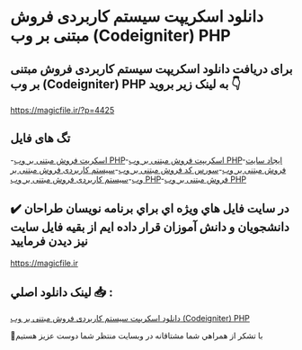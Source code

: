 # دانلود اسکریپت سیستم کاربردی فروش مبتنی بر وب (Codeigniter) PHP

## برای دریافت دانلود اسکریپت سیستم کاربردی فروش مبتنی بر وب (Codeigniter) PHP به لینک زیر بروید 👇

https://magicfile.ir/?p=4425

## تگ های فایل

-[اسکریت فروش مبتنی بر وب PHP](https://magicfile.ir/product/%d8%a7%d8%b3%da%a9%d8%b1%db%8c%d9%be%d8%aa-%d8%b3%db%8c%d8%b3%d8%aa%d9%85-%da%a9%d8%a7%d8%b1%d8%a8%d8%b1%d8%af%db%8c-%d9%81%d8%b1%d9%88%d8%b4-%d9%85%d8%a8%d8%aa%d9%86%db%8c-%d8%a8%d8%b1-%d9%88%d8%a8-codeigniter-php/)-[اسکریپت فروش مبتنی بر وب PHP](https://magicfile.ir/product/%d8%a7%d8%b3%da%a9%d8%b1%db%8c%d9%be%d8%aa-%d8%b3%db%8c%d8%b3%d8%aa%d9%85-%da%a9%d8%a7%d8%b1%d8%a8%d8%b1%d8%af%db%8c-%d9%81%d8%b1%d9%88%d8%b4-%d9%85%d8%a8%d8%aa%d9%86%db%8c-%d8%a8%d8%b1-%d9%88%d8%a8-codeigniter-php/)-[ایجاد سایت فروش مبتنی بر وب](https://magicfile.ir/product/%d8%a7%d8%b3%da%a9%d8%b1%db%8c%d9%be%d8%aa-%d8%b3%db%8c%d8%b3%d8%aa%d9%85-%da%a9%d8%a7%d8%b1%d8%a8%d8%b1%d8%af%db%8c-%d9%81%d8%b1%d9%88%d8%b4-%d9%85%d8%a8%d8%aa%d9%86%db%8c-%d8%a8%d8%b1-%d9%88%d8%a8-codeigniter-php/)-[سورس کد فروش مبتنی بر وب](https://magicfile.ir/product/%d8%a7%d8%b3%da%a9%d8%b1%db%8c%d9%be%d8%aa-%d8%b3%db%8c%d8%b3%d8%aa%d9%85-%da%a9%d8%a7%d8%b1%d8%a8%d8%b1%d8%af%db%8c-%d9%81%d8%b1%d9%88%d8%b4-%d9%85%d8%a8%d8%aa%d9%86%db%8c-%d8%a8%d8%b1-%d9%88%d8%a8-codeigniter-php/)-[سیستم کاربردی فروش مبتنی بر وب](https://magicfile.ir/product/%d8%a7%d8%b3%da%a9%d8%b1%db%8c%d9%be%d8%aa-%d8%b3%db%8c%d8%b3%d8%aa%d9%85-%da%a9%d8%a7%d8%b1%d8%a8%d8%b1%d8%af%db%8c-%d9%81%d8%b1%d9%88%d8%b4-%d9%85%d8%a8%d8%aa%d9%86%db%8c-%d8%a8%d8%b1-%d9%88%d8%a8-codeigniter-php/)-[سیستم کاربردی فروش مبتنی بر وب PHP](https://magicfile.ir/product/%d8%a7%d8%b3%da%a9%d8%b1%db%8c%d9%be%d8%aa-%d8%b3%db%8c%d8%b3%d8%aa%d9%85-%da%a9%d8%a7%d8%b1%d8%a8%d8%b1%d8%af%db%8c-%d9%81%d8%b1%d9%88%d8%b4-%d9%85%d8%a8%d8%aa%d9%86%db%8c-%d8%a8%d8%b1-%d9%88%d8%a8-codeigniter-php/)-[فروش مبتنی بر وب PHP](https://magicfile.ir/product/%d8%a7%d8%b3%da%a9%d8%b1%db%8c%d9%be%d8%aa-%d8%b3%db%8c%d8%b3%d8%aa%d9%85-%da%a9%d8%a7%d8%b1%d8%a8%d8%b1%d8%af%db%8c-%d9%81%d8%b1%d9%88%d8%b4-%d9%85%d8%a8%d8%aa%d9%86%db%8c-%d8%a8%d8%b1-%d9%88%d8%a8-codeigniter-php/)

## ✔️ در سايت فايل هاي ويژه اي براي برنامه نويسان طراحان دانشجويان و دانش آموزان قرار داده ايم از بقيه فايل سايت نيز ديدن فرماييد

https://magicfile.ir


## لينک دانلود اصلي 📥 :

[دانلود اسکریپت سیستم کاربردی فروش مبتنی بر وب (Codeigniter) PHP](https://magicfile.ir/product/%d8%a7%d8%b3%da%a9%d8%b1%db%8c%d9%be%d8%aa-%d8%b3%db%8c%d8%b3%d8%aa%d9%85-%da%a9%d8%a7%d8%b1%d8%a8%d8%b1%d8%af%db%8c-%d9%81%d8%b1%d9%88%d8%b4-%d9%85%d8%a8%d8%aa%d9%86%db%8c-%d8%a8%d8%b1-%d9%88%d8%a8-codeigniter-php/) 


🙏با تشکر از همراهي شما مشتاقانه در وبسایت منتظر شما دوست عزیز هستیم

